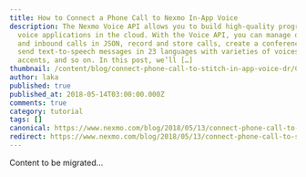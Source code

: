 ```yaml
---
title: How to Connect a Phone Call to Nexmo In-App Voice
description: The Nexmo Voice API allows you to build high-quality programmable
  voice applications in the cloud. With the Voice API, you can manage outbound
  and inbound calls in JSON, record and store calls, create a conference call,
  send text-to-speech messages in 23 languages with varieties of voices and
  accents, and so on. In this post, we’ll […]
thumbnail: /content/blog/connect-phone-call-to-stitch-in-app-voice-dr/Call-to-InApp-Voice.jpg
author: laka
published: true
published_at: 2018-05-14T03:00:00.000Z
comments: true
category: tutorial
tags: []
canonical: https://www.nexmo.com/blog/2018/05/13/connect-phone-call-to-stitch-in-app-voice-dr
redirect: https://www.nexmo.com/blog/2018/05/13/connect-phone-call-to-stitch-in-app-voice-dr
---
```


Content to be migrated...
